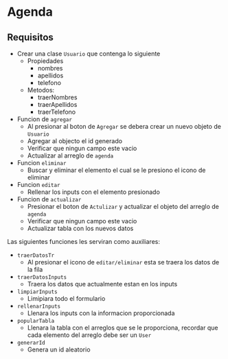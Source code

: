# Agenda

## Requisitos

- Crear una clase `Usuario` que contenga lo siguiente
  - Propiedades
    - nombres
    - apellidos
    - telefono
  - Metodos:
    - traerNombres
    - traerApellidos
    - traerTelefono
- Funcion de `agregar`
  - Al presionar al boton de `Agregar` se debera crear un nuevo objeto de `Usuario`
  - Agregar al objecto el id generado
  - Verificar que ningun campo este vacio
  - Actualizar al arreglo de `agenda`
- Funcion `eliminar`
  - Buscar y eliminar el elemento el cual se le presiono el icono de eliminar
- Funcion `editar`
  - Rellenar los inputs con el elemento presionado
- Funcion de `actualizar`
  - Presionar el boton de `Actulizar` y actualizar el objeto del arreglo de `agenda`
  - Verificar que ningun campo este vacio
  - Actualizar tabla con los nuevos datos

Las siguientes funciones les serviran como auxiliares:

- `traerDatosTr`
  - Al presionar el icono de `editar/eliminar` esta se traera los datos de la fila
- `traerDatosInputs`
  - Traera los datos que actualmente estan en los inputs
- `limpiarInputs`
  - Limipiara todo el formulario
- `rellenarInputs`
  - Llenara los inputs con la informacion proporcionada
- `popularTabla`
  - Llenara la tabla con el arreglos que se le proporciona, recordar que cada elemento del arreglo debe ser un `User`
- `generarId`
  - Genera un id aleatorio
